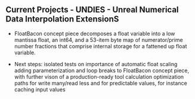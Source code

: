 ## Current Projects - UNDIES - Unreal Numerical Data Interpolation ExtensionS

- FloatBacon concept piece decomposes a float variable into a low mantissa float, an int64, and a 53-item byte map of numerator/prime number fractions that comprise internal storage for a fattened up float variable.


- Next steps:
    isolated tests on importance of automatic float scaling
    adding parameterization and loop breaks to FloatBacon concept piece, with further vison of a production-ready tool
    calculation optimization paths for write many/read less and for predictable values, for instance caching input values
